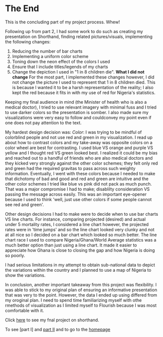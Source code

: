 # The End
This is the concluding part of my project process. Whew!

Following up from part 2, I had some work to do such as creating my presentation on Shorthand, finding related pictures/visuals, implementing the following changes:
1. Reducing the number of bar charts
2. Implementing a uniform color scheme
3. Toning down the neon effect of the colors I used
4. Ensure that I include titles/legends of my charts
5. Change the depiction I used in "1 in 8 children die".
**What I did not change**
For the most part, I implemented these changes however, I did not change the picture I used to represent that 1 in 8 children died. This is because I wanted it to be a harsh representation of the reality; I also kept the red because it fits in with my use of red for Nigeria's statistics.

Keeping my final audience in mind (the Minister of health who is also a medical doctor), I tried to use relevant imagery with minimal fuss and I tried to use darker colors so the presentation is somber. I also made sure my visualizations were very easy to follow and couldconvey my point even if one does not pay attention to the text.

My hardest design decision was:
*Color*: I was trying to be mindful of colorblind people and not use red and green in my visualization. I read up about how to contrast colors and my take-away was opposite colors on a color wheel are best for contrasting. I used blue VS orange and purple VS yellow and I thought red VS green looked best. I realized it could be my bias and reached out to a handful of friends who are also medical doctors and they kicked very strongly against the other color schemes; they felt only red and green had the required gravitas to pass across such weighty information. 
Eventually, I went with these colors because I needed to make that dichotomy of bad and good and red and green are intuitive and the other color schemes I tried like blue vs pink did not pack as much punch. That was a major compromise I had to make; disablilty consideration VS passing the message across easily. This was an important eye-opener because I used to think 'well, just use other colors if some people cannot see red and green'.

Other design decisions I had to make were to decide when to use bar charts VS line charts. For instance, comparing projected (desired) and actual under 5 mortality rates, I considered a line chart however, the projected rates were in 'time jumps' and so the line chart looked very clunky and not at all nice so I decided on a bar chart which looked so much better. 
The line chart race I used to compare Nigeria/Ghana/World Average statistics was a much better option than just using a line chart. It made it easier to appreciate how Ghana is close to closing the gap and how Nigeria is doing so poorly.

I had serious limitations in my attempt to obtain sub-national data to depict the variations within the country and I planned to use a map of Nigeria to show the variations.

In conclusion, another important takeaway from this project was flexibility. I was able to stick to my original plan of ensuring an informative presentation that was very to the point. However, the data I ended up using differed from my oroginal plan. I need to spend time familiarizing myself with othe rmethods of visualization as I limited myself to Flourish because I was most comfortable with it.


Click [here](https://carnegiemellon.shorthandstories.com/under-5-u5--mortality-in-nigeria/index.html) to see my fnal project on shorthand.

To see [part I] and [part II](https://ekenedili.github.io/dataviz-practice/finalproject2) and to go to the [homepage](https://ekenedili.github.io/dataviz-practice/)

